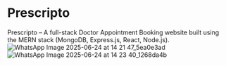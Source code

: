 # Prescripto
Prescripto – A full-stack Doctor Appointment Booking website built using the MERN stack (MongoDB, Express.js, React, Node.js).
![WhatsApp Image 2025-06-24 at 14 21 47_5ea0e3ad](https://github.com/user-attachments/assets/9fb90b35-2ab6-4a20-9bc1-da029c3de475)![WhatsApp Image 2025-06-24 at 14 23 40_1268da4b](https://github.com/user-attachments/assets/3d5175a2-52b4-4d4e-b3c8-67ebe6d46a40)

